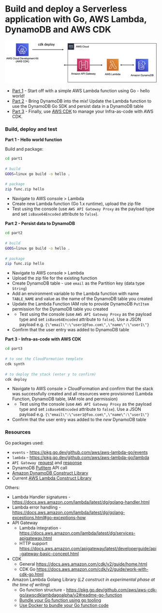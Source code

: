 # Build and deploy a Serverless application with Go, AWS Lambda, DynamoDB and AWS CDK

![](architecture.png)

- [Part 1](part1) - Start off with a simple AWS Lambda function using Go - hello world!
- [Part 2](part2) - Bring DynamoDB into the mix! Update the Lambda function to use the DynamoDB Go SDK and persist data in a DynamoDB table
- [Part 3](part3) - Finally, use [AWS CDK](https://docs.aws.amazon.com/cdk/v2/guide/work-with-cdk-go.html) to manage your Infra-as-code with AWS CDK.

### Build, deploy and test

**Part 1 - Hello world function**

Build and package:

```bash
cd part1

# build
GOOS=linux go build -o hello .

# package
zip func.zip hello
```

- Navigate to AWS console > Lambda
- Create new Lambda function (Go 1.x runtime), upload the zip file
- Test using the console (use `AWS API Gateway Proxy` as the payload type and set `isBase64Encoded` attribute to `false`).

**Part 2 - Persist data to DynamoDB**

```bash
cd part2

# build
GOOS=linux go build -o hello .

# package
zip func.zip hello
```

- Navigate to AWS console > Lambda
- Upload the zip file for the existing function
- Create DynamoDB table - use `email` as the Partition key (data type `String`)
- Add an environment variable to the Lambda function with name `TABLE_NAME` and value as the name of the DynamoDB table you created
- Update the Lambda Function IAM role to provide DynamoDB `PutItem` permission for the DynamoDB table you created
- - Test using the console (use `AWS API Gateway Proxy` as the payload type and set `isBase64Encoded` attribute to `false`). Use a JSON payload e.g. `{\"email\":\"user1@foo.com\",\"name\":\"user1\"}`
- Confirm that the user entry was added to DynamoDB table

**Part 3 - Infra-as-code with AWS CDK**

```bash
cd part3

# to see the CloudFormation template
cdk synth

# to deploy the stack (enter y to confirm)
cdk deploy
```

- Navigate to AWS console > CloudFormation and confirm that the stack was successfully created and all resources were provisioned (Lambda Function, DynamoDB table, IAM role and permission)
- - Test using the console (use `AWS API Gateway Proxy` as the payload type and set `isBase64Encoded` attribute to `false`). Use a JSON payload e.g. `{\"email\":\"user1@foo.com\",\"name\":\"user1\"}`
- Confirm that the user entry was added to the *new* DynamoDB table

### Resources

Go packages used:

- `events` - https://pkg.go.dev/github.com/aws/aws-lambda-go/events
- `lambda` - https://pkg.go.dev/github.com/aws/aws-lambda-go/lambda
- `API Gateway `[request](https://pkg.go.dev/github.com/aws/aws-lambda-go/events#APIGatewayV2HTTPRequest) and [response](https://pkg.go.dev/github.com/aws/aws-lambda-go/events#APIGatewayV2HTTPResponse) 
- DynamoDB [PutItem](https://pkg.go.dev/github.com/aws/aws-sdk-go/service/dynamodb?utm_source=gopls#DynamoDB.PutItem) API call 
- [Amazon DynamoDB Construct Library](https://pkg.go.dev/github.com/aws/aws-cdk-go/awscdk/v2/awsdynamodb)
- Current [AWS Lambda Construct Library](https://pkg.go.dev/github.com/aws/aws-cdk-go/awscdk/v2/awslambda)

Others:

- Lambda Handler signatures - https://docs.aws.amazon.com/lambda/latest/dg/golang-handler.html
- Lambda error handling - https://docs.aws.amazon.com/lambda/latest/dg/golang-exceptions.html#go-exceptions-how
- API Gateway
  - Lambda integration - https://docs.aws.amazon.com/lambda/latest/dg/services-apigateway.html
  - HTTP support https://docs.aws.amazon.com/apigateway/latest/developerguide/api-gateway-basic-concept.html
- CDK
  - General https://docs.aws.amazon.com/cdk/v2/guide/home.html
  - CDK Go https://docs.aws.amazon.com/cdk/v2/guide/work-with-cdk-go.html
- Amazon Lambda Golang Library (*L2 construct in experimental phase at the time of writing*)
  - Go function structure - https://pkg.go.dev/github.com/aws/aws-cdk-go/awscdklambdagoalpha/v2#readme-go-function
  - [Bundle your Go function using go tooling](https://pkg.go.dev/github.com/aws/aws-cdk-go/awscdklambdagoalpha/v2#readme-local-bundling)
  - [Use Docker to bundle your Go function code](https://pkg.go.dev/github.com/aws/aws-cdk-go/awscdklambdagoalpha/v2#readme-docker)
